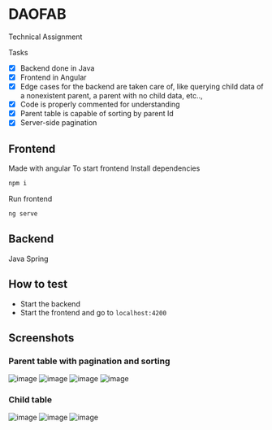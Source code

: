 # DAOFAB
Technical Assignment

Tasks
- [X] Backend done in Java
- [X] Frontend in Angular
- [X] Edge cases for the backend are taken care of, like querying child data of a nonexistent parent, a parent with no child data, etc..,
- [X] Code is properly commented for understanding
- [X] Parent table is capable of sorting by parent Id
- [X] Server-side pagination  

## Frontend
Made with angular
To start frontend
Install dependencies
```bash
npm i
```
Run frontend
```bash
ng serve
```

## Backend
Java Spring

## How to test
- Start the backend
- Start the frontend and go to `localhost:4200`
## Screenshots
### Parent table with pagination and sorting
![image](https://github.com/sujith-rek/fabdao/assets/89125023/d788fb67-ab9d-4cd3-8398-2a29792c5964)
![image](https://github.com/sujith-rek/fabdao/assets/89125023/ccd91d71-89e3-45b5-a379-86ae1bf402cb)
![image](https://github.com/sujith-rek/fabdao/assets/89125023/73ac3334-41ee-46ae-b29b-8caa2a744bee)
![image](https://github.com/sujith-rek/fabdao/assets/89125023/0cc821c3-c062-44a3-b832-01120be4b94a)

### Child table
![image](https://github.com/sujith-rek/fabdao/assets/89125023/51879733-b160-41c5-a9c9-85a8945b2756)
![image](https://github.com/sujith-rek/fabdao/assets/89125023/52dcf954-64ea-4680-be8b-4008c1f9ab58)
![image](https://github.com/sujith-rek/fabdao/assets/89125023/f710bcb8-3fc3-465f-9e03-cc6146eb260d)




